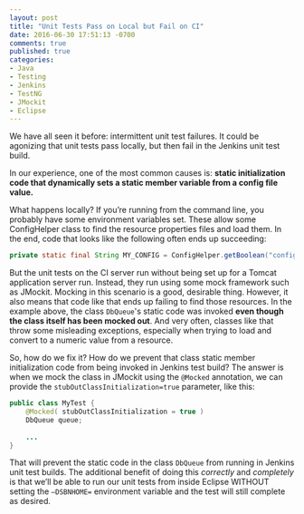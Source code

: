 ```yaml
---
layout: post
title: "Unit Tests Pass on Local but Fail on CI"
date: 2016-06-30 17:51:13 -0700
comments: true
published: true
categories: 
- Java
- Testing
- Jenkins
- TestNG
- JMockit
- Eclipse
---
```


We have all seen it before: intermittent unit test failures.
It could be agonizing that unit tests pass locally, but then fail in the Jenkins unit test build.

<!--more-->

In our experience, one of the most common causes is:
**static initialization code that dynamically sets a static member variable from a config file value.**

What happens locally?
If you’re running from the command line, you probably have some environment variables set. 
These allow some ConfigHelper class to find the resource properties files and load them. 
In the end, code that looks like the following often ends up succeeding:

``` java DbQueue class
private static final String MY_CONFIG = ConfigHelper.getBoolean("config_key", false);
```

But the unit tests on the CI server run without being set up for a Tomcat application server run. 
Instead, they run using some mock framework such as JMockit.
Mocking in this scenario is a good, desirable thing.
However, it also means that code like that ends up failing to find those resources.
In the example above, the class `DbQueue`'s static code was invoked **even though the class itself has been mocked out**.
And very often, classes like that throw some misleading exceptions, especially when trying to load and convert to a numeric value from a resource.

So, how do we fix it?
How do we prevent that class static member initialization code from being invoked in Jenkins test build? 
The answer is when we mock the class in JMockit using the `@Mocked` annotation, we can provide the `stubOutClassInitialization=true` parameter, like this:

``` java Mock with JMockit
public class MyTest {
    @Mocked( stubOutClassInitialization = true )
    DbQueue queue;
    
    ...
}
```

That will prevent the static code in the class `DbQueue` from running in Jenkins unit test builds.
The additional benefit of doing this *correctly* and *completely* is that we’ll be able to run our unit tests from inside Eclipse WITHOUT setting the `–DSBNHOME=` environment variable and the test will still complete as desired.